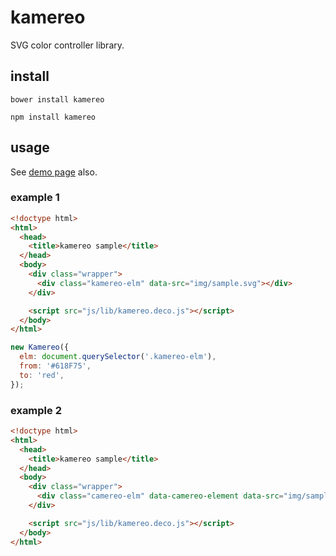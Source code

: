 # kamereo

SVG color controller library.


## install

```
bower install kamereo
```

```
npm install kamereo
```


## usage

See [demo page](http://butchi.github.io/kamereo/demo/) also.


### example 1

```html
<!doctype html>
<html>
  <head>
    <title>kamereo sample</title>
  </head>
  <body>
    <div class="wrapper">
      <div class="kamereo-elm" data-src="img/sample.svg"></div>
    </div>

    <script src="js/lib/kamereo.deco.js"></script>
  </body>
</html>
```

```javascript
new Kamereo({
  elm: document.querySelector('.kamereo-elm'),
  from: '#618F75',
  to: 'red',
});
```


### example 2

```html
<!doctype html>
<html>
  <head>
    <title>kamereo sample</title>
  </head>
  <body>
    <div class="wrapper">
      <div class="camereo-elm" data-camereo-element data-src="img/sample.svg" data-color-from="#618F75" data-color-to="red"></div>
    </div>

    <script src="js/lib/kamereo.deco.js"></script>
  </body>
</html>
```
